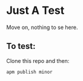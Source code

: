 # Just A Test

Move on, nothing to se here.

## To test:

Clone this repo and then:

```
apm publish minor
```
